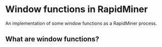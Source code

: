 # Window functions in RapidMiner

An implementation of some window functions as a RapidMiner process.

## What are window functions?


